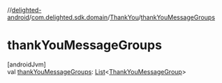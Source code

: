 //[delighted-android](../../../index.md)/[com.delighted.sdk.domain](../index.md)/[ThankYou](index.md)/[thankYouMessageGroups](thank-you-message-groups.md)

# thankYouMessageGroups

[androidJvm]\
val [thankYouMessageGroups](thank-you-message-groups.md): [List](https://kotlinlang.org/api/latest/jvm/stdlib/kotlin.collections/-list/index.html)&lt;[ThankYouMessageGroup](../-thank-you-message-group/index.md)&gt;
